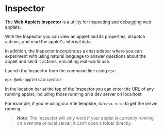 # Inspector

The **Web Applets Inspector** is a utility for inspecting and debugging web applets.

With the Inspector you can view an applet and its properties, dispatch actions, and read the applet's internal data.

In addition, the Inspector incorporates a chat sidebar where you can experiment with using natural language to answer questions about the applet and send it actions, emulating real-world use.

Launch the Inspector from the command line using `npx`:

```bash
npx @web-applets/inspector
```

In the location bar at the top of the Inspector you can enter the URL of any running applet, including those running on a dev server on localhost.

For example, if you're using our Vite template, run `npx vite` to get the server running.

> **Note:** The Inspector will only work if your applet is currently running on a remote or local server, it can't open a folder directly.
